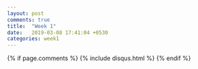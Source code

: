 ```yaml
---
layout: post
comments: true
title:  "Week 1"
date:   2019-03-08 17:41:04 +0530
categories: week1
---
```




{% if page.comments %}
{% include disqus.html %}
{% endif %}